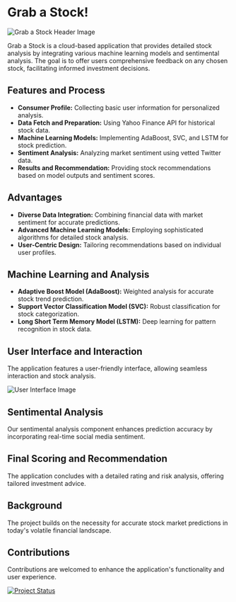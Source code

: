 # Grab a Stock!
![Grab a Stock Header Image](header_image_link)

Grab a Stock is a cloud-based application that provides detailed stock analysis by integrating various machine learning models and sentimental analysis. The goal is to offer users comprehensive feedback on any chosen stock, facilitating informed investment decisions.

## Features and Process

- **Consumer Profile:** Collecting basic user information for personalized analysis.
- **Data Fetch and Preparation:** Using Yahoo Finance API for historical stock data.
- **Machine Learning Models:** Implementing AdaBoost, SVC, and LSTM for stock prediction.
- **Sentiment Analysis:** Analyzing market sentiment using vetted Twitter data.
- **Results and Recommendation:** Providing stock recommendations based on model outputs and sentiment scores.

## Advantages

- **Diverse Data Integration:** Combining financial data with market sentiment for accurate predictions.
- **Advanced Machine Learning Models:** Employing sophisticated algorithms for detailed stock analysis.
- **User-Centric Design:** Tailoring recommendations based on individual user profiles.

## Machine Learning and Analysis

- **Adaptive Boost Model (AdaBoost):** Weighted analysis for accurate stock trend prediction.
- **Support Vector Classification Model (SVC):** Robust classification for stock categorization.
- **Long Short Term Memory Model (LSTM):** Deep learning for pattern recognition in stock data.

## User Interface and Interaction

The application features a user-friendly interface, allowing seamless interaction and stock analysis. 

![User Interface Image](user_interface_image_link)

## Sentimental Analysis

Our sentimental analysis component enhances prediction accuracy by incorporating real-time social media sentiment.

## Final Scoring and Recommendation

The application concludes with a detailed rating and risk analysis, offering tailored investment advice.

## Background

The project builds on the necessity for accurate stock market predictions in today's volatile financial landscape.

## Contributions

Contributions are welcomed to enhance the application's functionality and user experience.

[![Project Status](https://img.shields.io/badge/Status-Active-green)](project_status_link)
